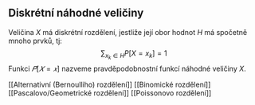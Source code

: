 ## Diskrétní náhodné veličiny
Veličina $X$ má diskrétní rozdělení, jestliže její obor hodnot $H$ má spočetně mnoho prvků, tj: 
$$\sum_{x_k\in H} P[X= x_k] = 1$$ 
Funkci $𝑃[𝑋 = 𝑥]$ nazveme pravděpodobnostní funkcí náhodné veličiny $X$.

[[Alternativní (Bernoulliho) rozdělení]]
[[Binomické rozdělení]]
[[Pascalovo/Geometrické rozdělení]]
[[Poissonovo rozdělení]]